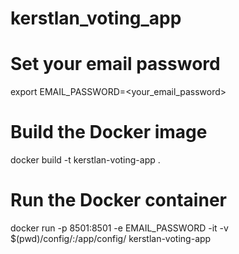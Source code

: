 # kerstlan_voting_app

# Set your email password
export EMAIL_PASSWORD=<your_email_password>

# Build the Docker image
docker build -t kerstlan-voting-app .

# Run the Docker container
docker run -p 8501:8501 -e EMAIL_PASSWORD -it -v $(pwd)/config/:/app/config/ kerstlan-voting-app
